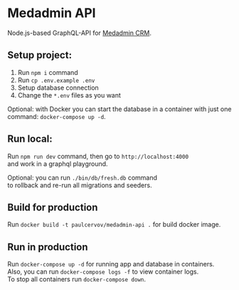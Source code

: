 # Medadmin API

Node.js-based GraphQL-API for [Medadmin CRM](https://github.com/paulcervov/medadmin-crm).

## Setup project:
1. Run `npm i` command
1. Run `cp .env.example .env`
1. Setup database connection
1. Change the `*.env` files as you want

Optional: with Docker you can start the database in a container
with just one command: `docker-compose up -d`.

## Run local:
Run `npm run dev` command, then go to `http://localhost:4000`  
and work in a graphql playground.

Optional: you can run `./bin/db/fresh.db` command  
to rollback and re-run all migrations and seeders.

## Build for production

Run `docker build -t paulcervov/medadmin-api .` for build docker image. 


## Run in production

Run `docker-compose up -d` for running app and database in containers.  
Also, you can run `docker-compose logs -f` to view container logs.  
To stop all containers run `docker-compose down`.

